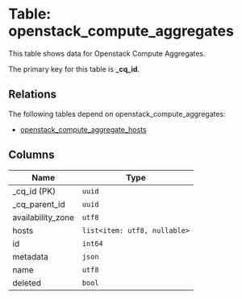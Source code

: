 # Table: openstack_compute_aggregates

This table shows data for Openstack Compute Aggregates.

The primary key for this table is **_cq_id**.

## Relations

The following tables depend on openstack_compute_aggregates:
  - [openstack_compute_aggregate_hosts](openstack_compute_aggregate_hosts.md)

## Columns

| Name          | Type          |
| ------------- | ------------- |
|_cq_id (PK)|`uuid`|
|_cq_parent_id|`uuid`|
|availability_zone|`utf8`|
|hosts|`list<item: utf8, nullable>`|
|id|`int64`|
|metadata|`json`|
|name|`utf8`|
|deleted|`bool`|